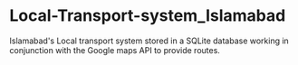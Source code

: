 # Local-Transport-system_Islamabad
Islamabad's Local transport system stored in a SQLite database working in conjunction with the Google maps API to provide routes.
